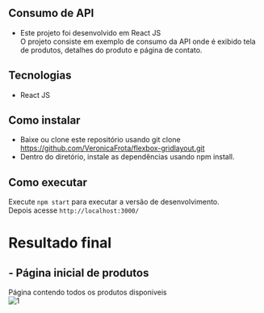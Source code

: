 
## Consumo de API
- Este projeto foi desenvolvido em React JS<br/>
O projeto consiste em exemplo de consumo da API onde é exibido tela de produtos, detalhes do produto e página de contato.


## Tecnologias
- React JS

## Como instalar
- Baixe ou clone este repositório usando git clone https://github.com/VeronicaFrota/flexbox-gridlayout.git
- Dentro do diretório, instale as dependências usando npm install.


## Como executar
Execute `npm start` para executar a versão de desenvolvimento.<br/>
Depois acesse `http://localhost:3000/`


# Resultado final
## - Página inicial de produtos
Página contendo todos os produtos disponiveis<br>
![1](https://user-images.githubusercontent.com/14812860/106078746-ab773300-60f2-11eb-9839-7b30d86e2807.png)
 
